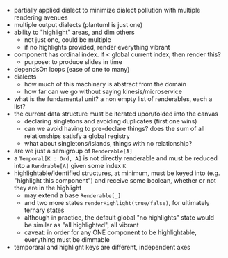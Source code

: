 - partially applied dialect to minimize dialect pollution with multiple rendering avenues
- multiple output dialects (plantuml is just one)
- ability to "highlight" areas, and dim others
  - not just one, could be multiple
  - if no highlights provided, render everything vibrant
- component has ordinal index. if < global current index, then render this?
  - purpose: to produce slides in time
- dependsOn loops (ease of one to many)
- dialects
  - how much of this machinary is abstract from the domain
  - how far can we go without saying kinesis/microservice
- what is the fundamental unit? a non empty list of renderables, each a list?
- the current data structure must be iterated upon/folded into the canvas
  - declaring singletons and avoiding duplicates (first one wins)
  - can we avoid having to pre-declare things? does the sum of all relationships satisfy a global registry
  - what about singletons/islands, things with no relationship?
- are we just a semigroup of `Renderable[A]`
- a `Temporal[K : Ord, A]` is not directly renderable and must be reduced into a `Rendrable[A]` given some index `K`
- highlightable/identified structures, at minimum, must be keyed into (e.g. "highlight this component") and receive some boolean, whether or not they are in the highlight
  - may extend a base `Renderable[_]`
  - and two more states `renderHighlight(true/false)`, for ultimately ternary states
  - although in practice, the default global "no highlights" state would be similar as "all highlighted", all vibrant
  - caveat: in order for any ONE component to be highlightable, everything must be dimmable
- temporaral and highlight keys are different, independent axes
